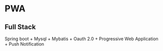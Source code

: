 # PWA
## Full Stack
Spring boot + Mysql + Mybatis + Oauth 2.0 + Progressive Web Application + Push Notification
